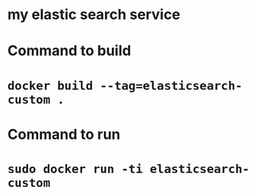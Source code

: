 # my elastic search service

# Command to build

# `docker build --tag=elasticsearch-custom .`

# Command to run

# `sudo docker run -ti elasticsearch-custom`
